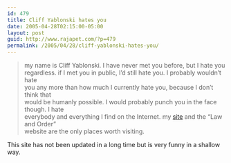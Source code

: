 ```yaml
---
id: 479
title: Cliff Yablonski hates you
date: 2005-04-28T02:15:00-05:00
layout: post
guid: http://www.rajapet.com/?p=479
permalink: /2005/04/28/cliff-yablonski-hates-you/
---
```

> my name is Cliff Yablonski. I have never met you before, but I hate you  
> regardless. if I met you in public, I&#8217;d still hate you. I probably wouldn&#8217;t hate  
> you any more than how much I currently hate you, because I don&#8217;t think that  
> would be humanly possible. I would probably punch you in the face though. I hate  
> everybody and everything I find on the Internet. my [site](http://www.somethingawful.com/cliff/ihateyou/) and the &#8220;Law and Order&#8221;  
> website are the only places worth visiting.

This site has not been updated in a long time but is very funny in a shallow way.